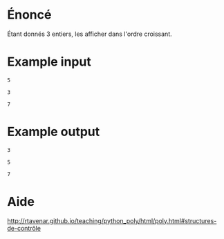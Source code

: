 # **Énoncé**

Étant donnés 3 entiers, les afficher dans l'ordre croissant.

# Example input

```
5
```

```
3
```

```
7
```

# Example output

```
3
```

```
5
```

```
7
```

# Aide

http://rtavenar.github.io/teaching/python_poly/html/poly.html#structures-de-contrôle